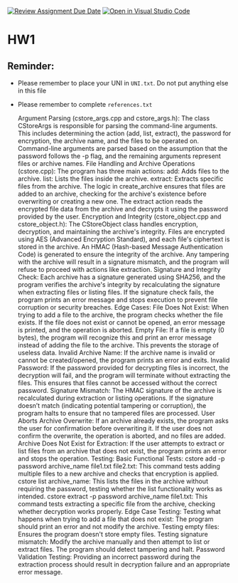 [![Review Assignment Due Date](https://classroom.github.com/assets/deadline-readme-button-22041afd0340ce965d47ae6ef1cefeee28c7c493a6346c4f15d667ab976d596c.svg)](https://classroom.github.com/a/SGAfAlby)
[![Open in Visual Studio Code](https://classroom.github.com/assets/open-in-vscode-2e0aaae1b6195c2367325f4f02e2d04e9abb55f0b24a779b69b11b9e10269abc.svg)](https://classroom.github.com/online_ide?assignment_repo_id=16173943&assignment_repo_type=AssignmentRepo)
# HW1
 
## Reminder:

* Please remember to place your UNI in `UNI.txt`. Do not put anything else in this file

* Please remember to complete `references.txt`
 
    Argument Parsing (cstore_args.cpp and cstore_args.h):
        The class CStoreArgs is responsible for parsing the command-line arguments. This includes determining the action (add, list, extract), the password for encryption, the archive name, and the files to be operated on.
        Command-line arguments are parsed based on the assumption that the password follows the -p flag, and the remaining arguments represent files or archive names.
    File Handling and Archive Operations (cstore.cpp):
        The program has three main actions:
            add: Adds files to the archive.
            list: Lists the files inside the archive.
            extract: Extracts specific files from the archive.
        The logic in create_archive ensures that files are added to an archive, checking for the archive's existence before overwriting or creating a new one.
        The extract action reads the encrypted file data from the archive and decrypts it using the password provided by the user.
    Encryption and Integrity (cstore_object.cpp and cstore_object.h):
        The CStoreObject class handles encryption, decryption, and maintaining the archive's integrity.
        Files are encrypted using AES (Advanced Encryption Standard), and each file's ciphertext is stored in the archive.
        An HMAC (Hash-based Message Authentication Code) is generated to ensure the integrity of the archive. Any tampering with the archive will result in a signature mismatch, and the program will refuse to proceed with actions like extraction.
    Signature and Integrity Check:
        Each archive has a signature generated using SHA256, and the program verifies the archive's integrity by recalculating the signature when extracting files or listing files.
        If the signature check fails, the program prints an error message and stops execution to prevent file corruption or security breaches.
Edge Cases:
    File Does Not Exist:
        When trying to add a file to the archive, the program checks whether the file exists. If the file does not exist or cannot be opened, an error message is printed, and the operation is aborted.
    Empty File:
        If a file is empty (0 bytes), the program will recognize this and print an error message instead of adding the file to the archive. This prevents the storage of useless data.
    Invalid Archive Name:
        If the archive name is invalid or cannot be created/opened, the program prints an error and exits.
    Invalid Password:
        If the password provided for decrypting files is incorrect, the decryption will fail, and the program will terminate without extracting the files. This ensures that files cannot be accessed without the correct password.
    Signature Mismatch:
        The HMAC signature of the archive is recalculated during extraction or listing operations. If the signature doesn’t match (indicating potential tampering or corruption), the program halts to ensure that no tampered files are processed.
    User Aborts Archive Overwrite:
        If an archive already exists, the program asks the user for confirmation before overwriting it. If the user does not confirm the overwrite, the operation is aborted, and no files are added.
    Archive Does Not Exist for Extraction:
        If the user attempts to extract or list files from an archive that does not exist, the program prints an error and stops the operation.
Testing:
    Basic Functional Tests:
        cstore add -p password archive_name file1.txt file2.txt: This command tests adding multiple files to a new archive and checks that encryption is applied.
        cstore list archive_name: This lists the files in the archive without requiring the password, testing whether the list functionality works as intended.
        cstore extract -p password archive_name file1.txt: This command tests extracting a specific file from the archive, checking whether decryption works properly.
    Edge Case Testing:
        Testing what happens when trying to add a file that does not exist: The program should print an error and not modify the archive.
        Testing empty files: Ensures the program doesn't store empty files.
        Testing signature mismatch: Modify the archive manually and then attempt to list or extract files. The program should detect tampering and halt.
    Password Validation Testing:
        Providing an incorrect password during the extraction process should result in decryption failure and an appropriate error message.
